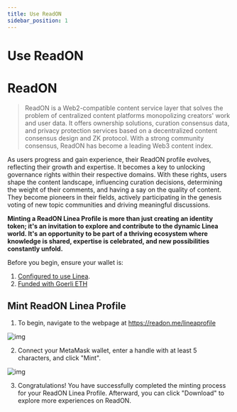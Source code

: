 ```yaml
---
title: Use ReadON
sidebar_position: 1
---
```


# Use ReadON

# ReadON

> ReadON is a Web2-compatible content service layer that solves the problem of centralized content platforms monopolizing creators' work and user data. It offers ownership solutions, curation consensus data, and privacy protection services based on a decentralized content consensus design and ZK protocol. With a strong community consensus, ReadON has become a leading Web3 content index.

As users progress and gain experience, their ReadON profile evolves, reflecting their growth and expertise. It becomes a key to unlocking governance rights within their respective domains. With these rights, users shape the content landscape, influencing curation decisions, determining the weight of their comments, and having a say on the quality of content. They become pioneers in their fields, actively participating in the genesis voting of new topic communities and driving meaningful discussions.

**Minting a ReadON Linea Profile is more than just creating an identity token; it's an invitation to explore and contribute to the dynamic Linea world. It's an opportunity to be part of a thriving ecosystem where knowledge is shared, expertise is celebrated, and new possibilities constantly unfold.**

Before you begin, ensure your wallet is:

1. [Configured to use Linea](https://docs.linea.build/use-linea/set-up-your-wallet).
2. [Funded with Goerli ETH](https://docs.linea.build/use-linea/fund#get-test-eth-on-goerli)

## Mint ReadON Linea Profile

1. To begin, navigate to the webpage at <https://readon.me/lineaprofile>

![img](https://readonme.notion.site/image/https%3A%2F%2Fs3-us-west-2.amazonaws.com%2Fsecure.notion-static.com%2F106036c3-06de-4588-9e00-924d190e2f21%2FLinea_Profile_Mint1.png?id=8dfbc876-e938-4d8a-a274-a7319c463c4e&table=block&spaceId=ac613065-8718-42ad-bc92-fc67dc8dadeb&width=1340&userId=&cache=v2)

2. Connect your MetaMask wallet, enter a handle with at least 5 characters, and click "Mint".

![img](https://readonme.notion.site/image/https%3A%2F%2Fs3-us-west-2.amazonaws.com%2Fsecure.notion-static.com%2F84d45788-1dd6-4837-96dd-db06a6c92035%2FLinea_Profile_Mint2.png?id=b53888f5-cec2-4485-b4dc-896b3d88ac36&table=block&spaceId=ac613065-8718-42ad-bc92-fc67dc8dadeb&width=1630&userId=&cache=v2)

3. Congratulations! You have successfully completed the minting process for your ReadON Linea Profile. Afterward, you can click "Download" to explore more experiences on ReadON.
